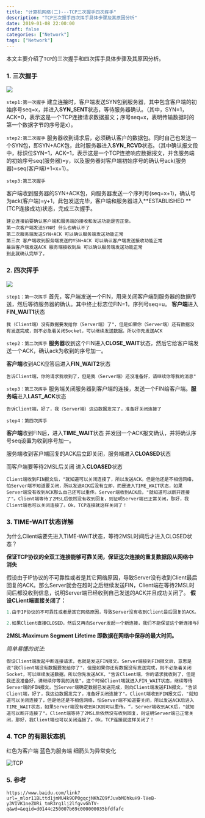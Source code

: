 ```yaml
---
title: "计算机网络(二)---TCP三次握手四次挥手"
description: "TCP三次握手四次挥手具体步骤及其原因分析"
date: 2019-01-08 22:00:00
draft: false
categories: ["Network"]
tags: ["Network"]
---
```


本文主要介绍了`TCP`的三次握手和四次挥手具体步骤及其原因分析。

<!--more-->

### 1. 三次握手

![](https://github.com/barrypt/blog/raw/master/images/network/tcp-connection-three.jpg)

`step1:第一次握手`
建立连接时，客户端发送SYN包到服务器，其中包含客户端的初始序号seq=x，并进入**SYN_SENT**状态，等待服务器确认。（其中，SYN=1，ACK=0，表示这是一个TCP连接请求数据报文；序号seq=x，表明传输数据时的第一个数据字节的序号是x）。

`step2:第二次握手`
服务器收到请求后，必须确认客户的数据包。同时自己也发送一个SYN包，即SYN+ACK包，此时服务器进入**SYN_RCVD**状态。（其中确认报文段中，标识位SYN=1，ACK=1，表示这是一个TCP连接响应数据报文，并含服务端的初始序号seq(服务器)=y，以及服务器对客户端初始序号的确认号ack(服务器)=seq(客户端)+1=x+1）。

`step3:第三次握手`

客户端收到服务器的SYN+ACK包，向服务器发送一个序列号(seq=x+1)，确认号为ack(客户端)=y+1，此包发送完毕，客户端和服务器进入**ESTABLISHED **(TCP连接成功)状态，完成三次握手。

```
建立连接前要确认客户端和服务端的接收和发送功能是否正常。
第一次客户端发送SYN时 什么也确认不了
第二次服务端发送SYN+ACK 可以确认服务端发送功能正常
第三次 客户端收到服务端发送的YSN+ACK 可以确认客户端发送接收功能正常
最后客户端发送ACK 服务端接收到后 可以确认服务端发送功能正常
到此就确认完毕了。
```

### 2. 四次挥手

![](https://github.com/barrypt/blog/raw/master/images/network/tcp-close-connection-four.jpg)

`step1：第一次挥手`
首先，客户端发送一个FIN，用来关闭客户端到服务器的数据传送，然后等待服务器的确认。其中终止标志位FIN=1，序列号seq=u。 **客户端**进入**FIN_WAIT1**状态

```
我（Client端）没有数据要发给你（Server端）了"，但是如果你（Server端）还有数据没有发送完成，则不必急着关闭Socket，可以继续发送数据。所以你先发送ACK
```

`step2：第二次挥手`
**服务器**收到这个FIN进入**CLOSE_WAIT**状态，然后它给客户端发送一个ACK，确认ack为收到的序号加一。

**客户端**收到ACK应答后进入**FIN_WAIT2**状态

```
告诉Client端，你的请求我收到了，但是我（Server端）还没准备好，请继续你等我的消息"
```

`step3：第三次挥手`
服务端关闭服务器到客户端的连接，发送一个FIN给客户端。**服务端**进入**LAST_ACK**状态

```
告诉Client端，好了，我（Server端）这边数据发完了，准备好关闭连接了
```

`step4：第四次挥手`

**客户端**收到FIN后，进入**TIME_WAIT**状态	并发回一个ACK报文确认，并将确认序号seq设置为收到序号加一。

服务端收到客户端回复的ACK后立即关闭，服务端进入**CLOASED**状态

而客户端要等待2MSL后关闭 进入**CLOASED**状态

```
Client端收到FIN报文后，"就知道可以关闭连接了，所以发送ACK。但是他还是不相信网络，怕Server端不知道要关闭，所以发送ACK后没有立即，而是进入TIME_WAIT状态，如果Server端没有收到ACK那么自己还可以重传。Server端收到ACK后，"就知道可以断开连接了"。Client端等待了2MSL后依然没有收到回复，则证明Server端已正常关闭，那好，我Client端也可以关闭连接了。Ok，TCP连接就这样关闭了！
```

### 3. TIME-WAIT状态详解

为什么Client端要先进入TIME-WAIT状态，等待2MSL时间后才进入CLOSED状态？

**保证TCP协议的全双工连接能够可靠关闭，保证这次连接的重复数据段从网络中消失**

假设由于IP协议的不可靠性或者是其它网络原因，导致Server没有收到Client最后回复的ACK。那么Server就会在超时之后继续发送FIN，Client端在等待2MSL时间后都没收到信息，说明Server端已经收到自己发送的ACK并且成功关闭了。
**假设CLient端直接关闭了：**

```java
1.由于IP协议的不可靠性或者是其它网络原因，导致Server没有收到Client最后回复的ACK。那么Server就会在超时之后继续发送FIN，此时由于Client已经CLOSED了，就找不到与重发的FIN对应的连接，最后Server就会收到RST而不是ACK，Server就会以为是连接错误把问题报告给高层。这样的情况虽然不会造成数据丢失，但是却导致TCP协议不符合可靠连接的要求。所以，Client不是直接进入CLOSED，而是要保持TIME_WAIT，当再次收到FIN的时候，能够保证对方收到ACK，最后正确的关闭连接。

2.如果Client直接CLOSED，然后又再向Server发起一个新连接，我们不能保证这个新连接与刚关闭的连接的端口号是不同的。也就是说有可能新连接和老连接的端口号是相同的。一般来说不会发生什么问题，但是还是有特殊情况出现：假设新连接和已经关闭的老连接端口号是一样的，如果前一次连接的某些数据仍然滞留在网络中，这些延迟数据在建立新连接之后才到达Server，由于新连接和老连接的端口号是一样的，又因为TCP协议判断不同连接的依据是socket pair，于是，TCP协议就认为那个延迟的数据是属于新连接的，这样就和真正的新连接的数据包发生混淆了。所以TCP连接还要在TIME_WAIT状态等待2倍MSL，这样可以保证本次连接的所有数据都从网络中消失。

```

**2MSL:Maximum Segment Lifetime 即数据在网络中保存的最大时间。**

*简单易懂的说法:*

```
假设Client端发起中断连接请求，也就是发送FIN报文。Server端接到FIN报文后，意思是说"我Client端没有数据要发给你了"，但是如果你还有数据没有发送完成，则不必急着关闭Socket，可以继续发送数据。所以你先发送ACK，"告诉Client端，你的请求我收到了，但是我还没准备好，请继续你等我的消息"。这个时候Client端就进入FIN_WAIT状态，继续等待Server端的FIN报文。当Server端确定数据已发送完成，则向Client端发送FIN报文，"告诉Client端，好了，我这边数据发完了，准备好关闭连接了"。Client端收到FIN报文后，"就知道可以关闭连接了，但是他还是不相信网络，怕Server端不知道要关闭，所以发送ACK后进入TIME_WAIT状态，如果Server端没有收到ACK则可以重传。“，Server端收到ACK后，"就知道可以断开连接了"。Client端等待了2MSL后依然没有收到回复，则证明Server端已正常关闭，那好，我Client端也可以关闭连接了。Ok，TCP连接就这样关闭了！
```

### 4. TCP 的有限状态机

红色为客户端 蓝色为服务端 细箭头为异常变化

![TCP](https://github.com/barrypt/blog/raw/master/images/network/tcp-status-map.png)

### 5. 参考

`https://www.baidu.com/link?url=_mlor11BLttd1jmMU4k9OP0gqcjNKhZQ9fJuvbMOhkuH9-lVeB-y3VIVK1neZURi_tmR3rg1lj2lfgvvGhTV-q&wd=&eqid=d0144c250007b69c000000035bfdfafc`